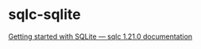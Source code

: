 # sqlc-sqlite

[Getting started with SQLite — sqlc 1.21.0 documentation](https://docs.sqlc.dev/en/stable/tutorials/getting-started-sqlite.html)
